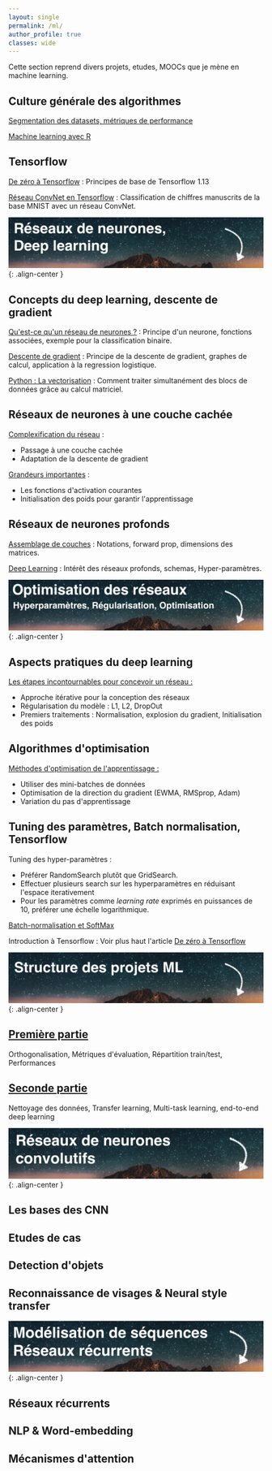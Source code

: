 ```yaml
---
layout: single
permalink: /ml/
author_profile: true
classes: wide
---
```


Cette section reprend divers projets, etudes, MOOCs que je mène en machine learning.

## Culture générale des algorithmes
[Segmentation des datasets, métriques de performance](https://alexpeterbec.github.io/metrics/scoring/algorithm-scoring/)

[Machine learning avec R](https://alexpeterbec.github.io/machine-learning/r/r-ml-intro)

## Tensorflow
[De zéro à Tensorflow](https://alexpeterbec.github.io/definitions/tensorflow/tensors/tensorflow-theorie/) : Principes de base de Tensorflow 1.13

[Réseau ConvNet en Tensorflow](https://alexpeterbec.github.io/assets/tensorflow/ConvNet_MNIST.html) : Classification de chiffres manuscrits de la base MNIST avec un réseau ConvNet.

![image](/assets/images/banners/deep-learning1.jpg){: .align-center }

## Concepts du deep learning, descente de gradient

[Qu'est-ce qu'un réseau de neurones ?](https://alexpeterbec.github.io/nn/nn-intro-dl/) : Principe d'un neurone, fonctions associées, exemple pour la classification binaire.

[Descente de gradient](https://alexpeterbec.github.io/ml/graph/algebre/nn-gradient-computation/) : Principe de la descente de gradient, graphes de calcul, application à la regression logistique.

[Python : La vectorisation](https://alexpeterbec.github.io/ml/python/nn-vectorization/) : Comment traiter simultanément des blocs de données grâce au calcul matriciel.

## Réseaux de neurones à une couche cachée

[Complexification du réseau](https://alexpeterbec.github.io/neural/nets/shallow-network/) :

- Passage à une couche cachée
- Adaptation de la descente de gradient

[Grandeurs importantes](https://alexpeterbec.github.io/deep/learning/activation/shallow-activation-functions/) :

- Les fonctions d'activation courantes
- Initialisation des poids pour garantir l'apprentissage

## Réseaux de neurones profonds

[Assemblage de couches](https://alexpeterbec.github.io/deep-learning/deep-networks/) : Notations, forward prop, dimensions des matrices.

[Deep Learning](https://alexpeterbec.github.io/deep-learning/deep-representation/) : Intérêt des réseaux profonds, schemas, Hyper-paramètres.

![image](/assets/images/banners/deep-learning2.jpg){: .align-center }

## Aspects pratiques du deep learning

[Les étapes incontournables pour concevoir un réseau :](https://alexpeterbec.github.io/deep-learning/opt-begin/)

- Approche itérative pour la conception des réseaux
- Régularisation du modèle : L1, L2, DropOut
- Premiers traitements : Normalisation, explosion du gradient, Initialisation des poids

## Algorithmes d'optimisation

[Méthodes d'optimisation de l'apprentissage :](https://alexpeterbec.github.io/deep-learning/opt-methods/)

- Utiliser des mini-batches de données
- Optimisation de la direction du gradient (EWMA, RMSprop, Adam)
- Variation du pas d'apprentissage

## Tuning des paramètres, Batch normalisation, Tensorflow

Tuning des hyper-paramètres :

- Préférer RandomSearch plutôt que GridSearch.
- Effectuer plusieurs search sur les hyperparamètres en réduisant l'espace iterativement
- Pour les paramètres comme *learning rate* exprimés en puissances de 10, préférer une échelle logarithmique.

[Batch-normalisation et SoftMax](https://alexpeterbec.github.io/deep-learning/opt-softmax-bn/)

Introduction à Tensorflow : Voir plus haut l'article [De zéro à Tensorflow](https://alexpeterbec.github.io/definitions/tensorflow/tensors/tensorflow-theorie/)


![image](/assets/images/banners/deep-learning3.jpg){: .align-center }

## [Première partie](https://alexpeterbec.github.io/deep-learning/structure-1/)

Orthogonalisation, Métriques d'évaluation, Répartition train/test, Performances

## [Seconde partie](https://alexpeterbec.github.io/deep-learning/structure-2/)

Nettoyage des données, Transfer learning, Multi-task learning, end-to-end deep learning

![image](/assets/images/banners/deep-learning4.jpg){: .align-center }

## Les bases des CNN

## Etudes de cas

## Detection d'objets

## Reconnaissance de visages & Neural style transfer

![image](/assets/images/banners/deep-learning5.jpg){: .align-center }

## Réseaux récurrents

## NLP & Word-embedding

## Mécanismes d'attention
